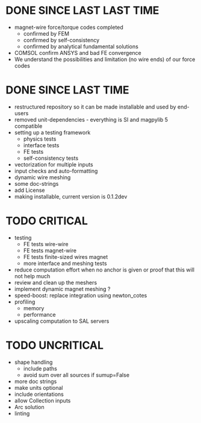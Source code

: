 # DONE SINCE LAST LAST TIME

- magnet-wire force/torque codes completed
    - confirmed by FEM
    - confirmed by self-consistency
    - confirmed by analytical fundamental solutions
- COMSOL confirm ANSYS and bad FE convergence
- We understand the possibilities and limitation (no wire ends) of our force codes


# DONE SINCE LAST TIME

- restructured repository so it can be made installable and used by end-users
- removed unit-dependencies - everything is SI and magpylib 5 compatible
- setting up a testing framework
    - physics tests
    - interface tests
    - FE tests
    - self-consistency tests
- vectorization for multiple inputs
- input checks and auto-formatting
- dynamic wire meshing
- some doc-strings
- add License
- making installable, current version is 0.1.2dev


# TODO CRITICAL

- testing
    - FE tests wire-wire
    - FE tests magnet-wire
    - FE tests finite-sized wires magnet
    - more interface and meshing tests
- reduce computation effort when no anchor is given or proof that this will not help much
- review and clean up the meshers
- implement dynamic magnet meshing ?
- speed-boost: replace integration using newton_cotes
- profiling
    - memory
    - performance
- upscaling computation to SAL servers


# TODO UNCRITICAL

- shape handling
    - include paths
    - avoid sum over all sources if sumup=False
- more doc strings
- make units optional
- include orientations
- allow Collection inputs
- Arc solution
- linting



